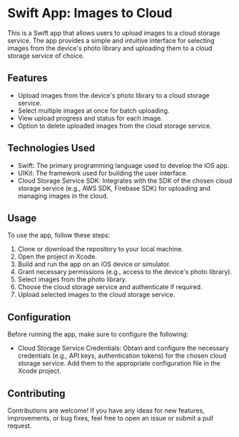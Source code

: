 # Swift App: Images to Cloud

This is a Swift app that allows users to upload images to a cloud storage service. The app provides a simple and intuitive interface for selecting images from the device's photo library and uploading them to a cloud storage service of choice.

## Features

- Upload images from the device's photo library to a cloud storage service.
- Select multiple images at once for batch uploading.
- View upload progress and status for each image.
- Option to delete uploaded images from the cloud storage service.

## Technologies Used

- Swift: The primary programming language used to develop the iOS app.
- UIKit: The framework used for building the user interface.
- Cloud Storage Service SDK: Integrates with the SDK of the chosen cloud storage service (e.g., AWS SDK, Firebase SDK) for uploading and managing images in the cloud.

## Usage

To use the app, follow these steps:

1. Clone or download the repository to your local machine.
2. Open the project in Xcode.
3. Build and run the app on an iOS device or simulator.
4. Grant necessary permissions (e.g., access to the device's photo library).
5. Select images from the photo library.
6. Choose the cloud storage service and authenticate if required.
7. Upload selected images to the cloud storage service.

## Configuration

Before running the app, make sure to configure the following:

- Cloud Storage Service Credentials: Obtain and configure the necessary credentials (e.g., API keys, authentication tokens) for the chosen cloud storage service. Add them to the appropriate configuration file in the Xcode project.

## Contributing

Contributions are welcome! If you have any ideas for new features, improvements, or bug fixes, feel free to open an issue or submit a pull request.

